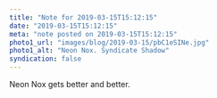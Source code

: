 ```yaml
---
title: "Note for 2019-03-15T15:12:15"
date: "2019-03-15T15:12:15"
meta: "note posted on 2019-03-15T15:12:15"
photo1_url: "images/blog/2019-03-15/pbC1eSINe.jpg"
photo1_alt: "Neon Nox. Syndicate Shadow"
syndication: false
---
```

Neon Nox gets better and better.
